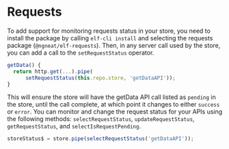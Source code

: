 # Requests

To add support for monitoring requests status in your store, 
you need to install the package by calling `elf-cli install` and selecting the requests package (`@ngneat/elf-requests`). 
Then, in any server call used by the store, you can add a call to the `setRequestStatus` operator. 
```ts
getData() {
  return http.get(...).pipe(
      setRequestStatus(this.repo.store, 'getDataAPI'));
}
```

This will ensure the store will have the getData API call listed as `pending` in the store, until the call complete, 
at which point it changes to either `success` or `error`. You can monitor and change the request status for your APIs 
using the following methods: `selectRequestStatus`, `updateRequestStatus`, `getRequestStatus`, and `selectIsRequestPending`.

```ts
storeStatus$ = store.pipe(selectRequestStatus('getDataAPI'));
```
